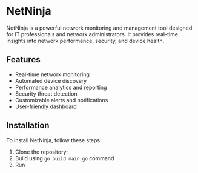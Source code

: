 # NetNinja

NetNinja is a powerful network monitoring and management tool designed for IT professionals and network administrators. It provides real-time insights into network performance, security, and device health.

## Features

- Real-time network monitoring
- Automated device discovery
- Performance analytics and reporting
- Security threat detection
- Customizable alerts and notifications
- User-friendly dashboard

## Installation

To install NetNinja, follow these steps:

1. Clone the repository:
2. Build using `go build main.go` command
3. Run
